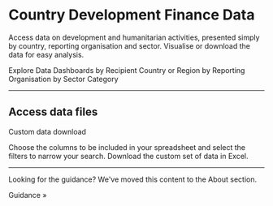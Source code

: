 # Country Development Finance Data

<p class="lead">Access data on development and humanitarian activities, presented simply by country, reporting organisation and sector. Visualise or download the data for easy analysis.</p>


<b-card img-src="/data-dashboards-background-countries.png" img-alt="Image" overlay body-class="d-flex align-items-center">
  <b-btn block variant="primary" to="/data/">Explore Data Dashboards <font-awesome-icon :icon="['fa', 'chart-simple']" /></b-btn>
</b-card>
<b-row class="mt-2">
    <b-col lg="4">
        <b-btn block
            variant="outline-primary"
            class="mb-2"
            to="/data/recipient-country-or-region/">by Recipient Country or Region</b-btn>
    </b-col>
    <b-col lg="4">
        <b-btn block
            variant="outline-primary"
            class="mb-2"
            to="/data/reporting-organisation/">by Reporting Organisation</b-btn>
    </b-col>
    <b-col lg="4">
        <b-btn block
            variant="outline-primary"
            class="mb-2"
            to="/data/sector-category/">by Sector Category</b-btn>
    </b-col>
</b-row>

<hr />

<b-card-group>

<b-card class="text-md-center">

## Access data files

<download-file></download-file>

</b-card>
    <b-card>
        <p><b-btn block variant="primary" to="/data/custom/">Custom data download <font-awesome-icon :icon="['fa', 'wand-magic-sparkles']" /></b-btn></p>
        <p>Choose the columns to be included in your spreadsheet and select the filters to narrow your search. Download the custom set of data in Excel.</p>
    </b-card>
</b-card-group>
<hr />
<b-alert show variant="secondary" class="text-center">
	<p>Looking for the guidance? We've moved this content to the About section.</p>
	<b-btn variant="secondary" to="/guidance-analysis/">Guidance &raquo;</b-btn>
</b-alert>